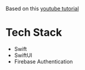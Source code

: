 Based on this [youtube 
tutorial](https://www.youtube.com/watch?v=3pIXMwvJLZs)

# Tech Stack
- Swift
- SwiftUI
- Firebase Authentication
